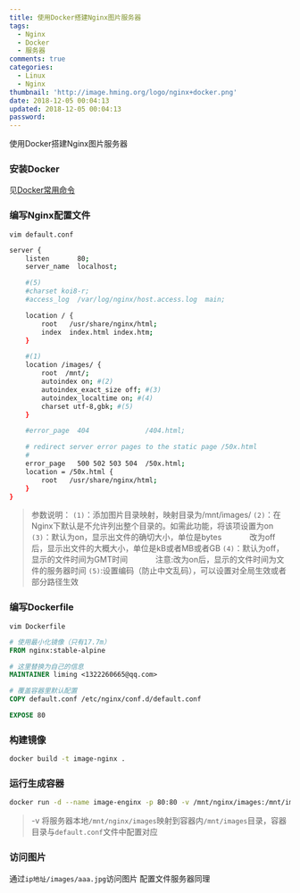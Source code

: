 ```yaml
---
title: 使用Docker搭建Nginx图片服务器
tags:
  - Nginx
  - Docker
  - 服务器
comments: true
categories:
  - Linux
  - Nginx
thumbnail: 'http://image.hming.org/logo/nginx+docker.png'
date: 2018-12-05 00:04:13
updated: 2018-12-05 00:04:13
password:
---
```

使用Docker搭建Nginx图片服务器
<!-- more -->
### 安装Docker
见[Docker常用命令](http://blog.hming.org/2018/09/18/Docker%E6%9B%BF%E6%8D%A2%E9%95%9C%E5%83%8F%E6%BA%90%E4%B8%8E%E5%B8%B8%E7%94%A8%E5%91%BD%E4%BB%A4/)
### 编写Nginx配置文件
`vim default.conf`
```bash
server {
    listen       80;
    server_name  localhost;

    #(5)
    #charset koi8-r;
    #access_log  /var/log/nginx/host.access.log  main;

    location / {
        root   /usr/share/nginx/html;
        index  index.html index.htm;
    }

    #(1)
    location /images/ {
        root  /mnt/;
        autoindex on; #(2)
        autoindex_exact_size off; #(3)
        autoindex_localtime on; #(4)
        charset utf-8,gbk; #(5)
    }

    #error_page  404              /404.html;

    # redirect server error pages to the static page /50x.html
    #
    error_page   500 502 503 504  /50x.html;
    location = /50x.html {
        root   /usr/share/nginx/html;
    }
}
```

> 参数说明：
> `(1)`：添加图片目录映射，映射目录为/mnt/images/
> `(2)`：在Nginx下默认是不允许列出整个目录的。如需此功能，将该项设置为on
> `(3)`：默认为on，显示出文件的确切大小，单位是bytes
&emsp;&emsp;&emsp; 改为off后，显示出文件的大概大小，单位是kB或者MB或者GB
> `(4)`：默认为off，显示的文件时间为GMT时间
&emsp;&emsp;&emsp; 注意:改为on后，显示的文件时间为文件的服务器时间
> `(5)`:设置编码（防止中文乱码），可以设置对全局生效或者部分路径生效

### 编写Dockerfile
`vim Dockerfile`
```dockerfile
# 使用最小化镜像（只有17.7m）
FROM nginx:stable-alpine

# 这里替换为自己的信息
MAINTAINER liming <1322260665@qq.com>

# 覆盖容器里默认配置
COPY default.conf /etc/nginx/conf.d/default.conf

EXPOSE 80
```
### 构建镜像
```bash
docker build -t image-nginx .
```
### 运行生成容器
```bash
docker run -d --name image-enginx -p 80:80 -v /mnt/nginx/images:/mnt/images image-nginx
```
> -v 将服务器本地`/mnt/nginx/images`映射到容器内`/mnt/images`目录，容器目录与`default.conf`文件中配置对应
### 访问图片
通过`ip地址/images/aaa.jpg`访问图片
配置文件服务器同理